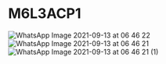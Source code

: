 # M6L3ACP1

![WhatsApp Image 2021-09-13 at 06 46 22](https://user-images.githubusercontent.com/89385242/133010460-55d124c6-da3b-49ff-8f36-c41fbdb5f85c.jpeg)
![WhatsApp Image 2021-09-13 at 06 46 21](https://user-images.githubusercontent.com/89385242/133010461-939671a3-5730-4304-ae34-5d54fe853597.jpeg)
![WhatsApp Image 2021-09-13 at 06 46 21 (1)](https://user-images.githubusercontent.com/89385242/133010463-55001135-5bc7-4009-8af4-073e9a94f6fd.jpeg)

